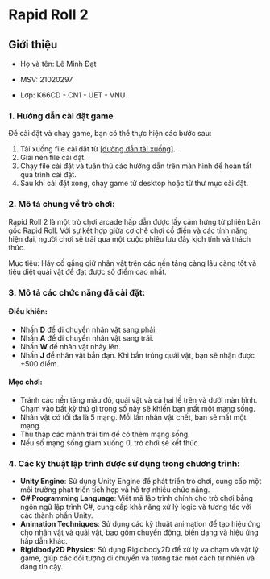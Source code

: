 # Rapid Roll 2

## **Giới thiệu**

+ Họ và tên: Lê Minh Đạt

+ MSV: 21020297

+ Lớp: K66CD - CN1 - UET - VNU


### 1. Hướng dẫn cài đặt game

Để cài đặt và chạy game, bạn có thể thực hiện các bước sau:
1. Tải xuống file cài đặt từ [[đường dẫn tải xuống]](https://minhdatuet.itch.io/rapid-roll-2).
2. Giải nén file cài đặt.
3. Chạy file cài đặt và tuân thủ các hướng dẫn trên màn hình để hoàn tất quá trình cài đặt.
4. Sau khi cài đặt xong, chạy game từ desktop hoặc từ thư mục cài đặt.

### 2. Mô tả chung về trò chơi:

Rapid Roll 2 là một trò chơi arcade hấp dẫn được lấy cảm hứng từ phiên bản gốc Rapid Roll. Với sự kết hợp giữa cơ chế chơi cổ điển và các tính năng hiện đại, người chơi sẽ trải qua một cuộc phiêu lưu đầy kịch tính và thách thức.

Mục tiêu: Hãy cố gắng giữ nhân vật trên các nền tảng càng lâu càng tốt và tiêu diệt quái vật để đạt được số điểm cao nhất.

### 3. Mô tả các chức năng đã cài đặt:

#### Điều khiển:
- Nhấn **D** để di chuyển nhân vật sang phải.
- Nhấn **A** để di chuyển nhân vật sang trái.
- Nhấn **W** để nhân vật nhảy lên.
- Nhấn **J** để nhân vật bắn đạn. Khi bắn trúng quái vật, bạn sẽ nhận được +500 điểm.

#### Mẹo chơi:
- Tránh các nền tảng màu đỏ, quái vật và cả hai lề trên và dưới màn hình. Chạm vào bất kỳ thứ gì trong số này sẽ khiến bạn mất một mạng sống.
- Nhân vật có tối đa là 5 mạng. Mỗi lần nhân vật chết, bạn sẽ mất một mạng.
- Thu thập các mảnh trái tim để có thêm mạng sống.
- Nếu số mạng sống giảm xuống 0, trò chơi sẽ kết thúc.

### 4. Các kỹ thuật lập trình được sử dụng trong chương trình:

- **Unity Engine**: Sử dụng Unity Engine để phát triển trò chơi, cung cấp một môi trường phát triển tích hợp và hỗ trợ nhiều chức năng.
- **C# Programming Language**: Viết mã lập trình chính cho trò chơi bằng ngôn ngữ lập trình C#, cung cấp khả năng xử lý logic và tương tác với các thành phần Unity.
- **Animation Techniques**: Sử dụng các kỹ thuật animation để tạo hiệu ứng cho nhân vật và quái vật, bao gồm chuyển động, biến dạng và hiệu ứng hấp dẫn khác.
- **Rigidbody2D Physics**: Sử dụng Rigidbody2D để xử lý va chạm và vật lý game, giúp các đối tượng di chuyển và tương tác một cách tự nhiên và đáng tin cậy.



